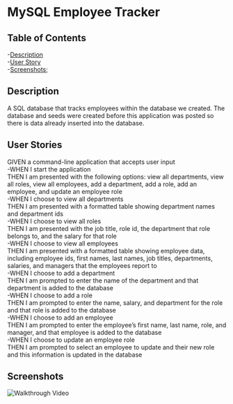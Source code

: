 # MySQL Employee Tracker

## Table of Contents
-[Description](#description)\
-[User Story](#user-stories)\
-[Screenshots](#screenshots);


## Description

A SQL database that tracks employees within the database we created. The database and seeds were created before this application was posted so there is data already inserted into the database.

## User Stories

GIVEN a command-line application that accepts user input  
-WHEN I start the application  
 THEN I am presented with the following options: view all departments, view all roles, view all employees, add a department, add a role, add an employee, and update an employee role  
-WHEN I choose to view all departments  
 THEN I am presented with a formatted table showing department names and department ids  
-WHEN I choose to view all roles  
 THEN I am presented with the job title, role id, the department that role belongs to, and the salary for that role  
-WHEN I choose to view all employees  
THEN I am presented with a formatted table showing employee data, including employee ids, first names, last names, job titles, departments, salaries, and managers that the employees report to  
-WHEN I choose to add a department  
THEN I am prompted to enter the name of the department and that department is added to the database  
-WHEN I choose to add a role  
THEN I am prompted to enter the name, salary, and department for the role and that role is added to the database  
-WHEN I choose to add an employee  
THEN I am prompted to enter the employee’s first name, last name, role, and manager, and that employee is added to the database  
-WHEN I choose to update an employee role  
THEN I am prompted to select an employee to update and their new role and this information is updated in the database  

## Screenshots
![Walkthrough Video](./images/Walkthrough.gif)
